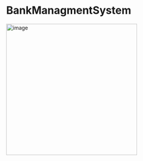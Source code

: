 # BankManagmentSystem

<img width="351" alt="image" src="https://github.com/maheekabangroo/BankManagmentSystem/assets/100994133/705a6a80-1a82-48f4-92e9-303622de59c5">
